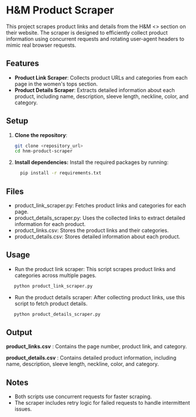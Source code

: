 # H&M Product Scraper

This project scrapes product links and details from the H&M <<Any Category>> section on their website. The scraper is designed to efficiently collect product information using concurrent requests and rotating user-agent headers to mimic real browser requests.

## Features

- **Product Link Scraper**: Collects product URLs and categories from each page in the women's tops section.
- **Product Details Scraper**: Extracts detailed information about each product, including name, description, sleeve length, neckline, color, and category.

## Setup

1. **Clone the repository**:
   ```bash
   git clone <repository_url>
   cd hnm-product-scraper
   ```
2. **Install dependencies:** Install the required packages by running:

   ```bash
     pip install -r requirements.txt
   ```

## Files
* product_link_scraper.py: Fetches product links and categories for each page.
* product_details_scraper.py: Uses the collected links to extract detailed information for each product.
* product_links.csv: Stores the product links and their categories.
* product_details.csv: Stores detailed information about each product.


## Usage
* Run the product link scraper: This script scrapes product links and categories across multiple pages.

```bash
   python product_link_scraper.py
```
* Run the product details scraper: After collecting product links, use this script to fetch product details.

```bash
   python product_details_scraper.py
```
## Output
**product_links.csv** : Contains the page number, product link, and category.

**product_details.csv** : Contains detailed product information, including name, description, sleeve length, neckline, color, and category.


## Notes
* Both scripts use concurrent requests for faster scraping.
* The scraper includes retry logic for failed requests to handle intermittent issues.
